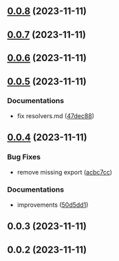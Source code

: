 

## [0.0.8](https://github.com/marcus-sa/deepkit-graphql/compare/core-v0.0.7...core-v0.0.8) (2023-11-11)

## [0.0.7](https://github.com/marcus-sa/deepkit-graphql/compare/core-v0.0.6...core-v0.0.7) (2023-11-11)

## [0.0.6](https://github.com/marcus-sa/deepkit-graphql/compare/core-v0.0.5...core-v0.0.6) (2023-11-11)

## [0.0.5](https://github.com/marcus-sa/deepkit-graphql/compare/core-v0.0.4...core-v0.0.5) (2023-11-11)


### Documentations

* fix resolvers.md ([47dec88](https://github.com/marcus-sa/deepkit-graphql/commit/47dec88b71546684c4532f83a2287c53fbd2d0a2))

## [0.0.4](https://github.com/marcus-sa/deepkit-graphql/compare/core-v0.0.3...core-v0.0.4) (2023-11-11)


### Bug Fixes

* remove missing export ([acbc7cc](https://github.com/marcus-sa/deepkit-graphql/commit/acbc7cca373ffd1ad2ce27ba40847c0fc964b603))


### Documentations

* improvements ([50d5dd1](https://github.com/marcus-sa/deepkit-graphql/commit/50d5dd1a1ac11cb57d629584cb570176b2d65652))

## 0.0.3 (2023-11-11)

## 0.0.2 (2023-11-11)